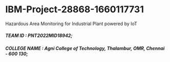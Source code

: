 # IBM-Project-28868-1660117731
Hazardous Area Monitoring for Industrial Plant powered by IoT

##### TEAM ID       : PNT2022MID18942;
##### COLLEGE NAME  : Agni College of Technology, Thalambur, OMR, Chennai - 600 130;
